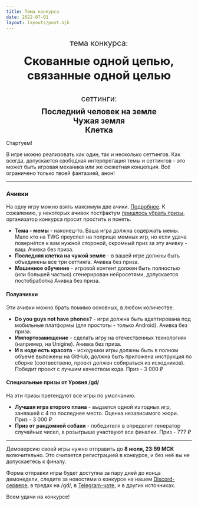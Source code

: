 ```yaml
---
title: Тема конкурса
date: 2022-07-01
layout: layouts/post.njk
---
```


<div style="text-align: center;">
  <p style="margin-bottom: 0; font-size: 1.5em;">тема конкурса:</p>

  <p style="margin-top: 0.5em; font-size: 2.25em; font-weight: bold;">Скованные одной цепью, связанные одной целью</p>
</div>

<div style="margin-top: 1em; text-align: center;">
  <p style="margin-bottom: 0; font-size: 1.5em;">сеттинги:</p>
  <p style="margin-top: 0.5em; margin-bottom: 0; font-size: 1.5em; font-weight: bold;">Последний человек на земле</p>
  <p style="margin-top: 0em; margin-bottom: 0; font-size: 1.5em; font-weight: bold;">Чужая земля</p>
  <p style="margin-top: 0em; margin-bottom: 0; font-size: 1.5em; font-weight: bold;">Клетка</p>
</div>

Стартуем!

В игре можно реализовать как один, так и несколько сеттингов. Как всегда, допускается свободная интерпретация темы и сеттингов - это может быть игровая механика или же сюжетная концепция. Всё ограничено только твоей фантазией, анон!

---

### Ачивки

На одну игру можно взять максимум две ачики. [Подробнее](/pages/rules/#achivki). К сожалению, у некоторых ачивок постфактум [пришлось убрать призы](https://2ch.hk/gd/res/816954.html#818479), организатор конкурса просит простить и понять.

- **Тема - мемы** - наконец-то. Ваша игра должна содержать мемы. Мало кто на TWG преуспел на поприще мемных игр, но если удача повернётся к вам нужной стороной, скромный приз за эту ачивку - ваш. Ачивка без приза.
- **Последняя клетка на чужой земле** - в вашей игре должны быть объединены все три сеттинга. Ачивка без приза.
- **Машинное обучение** - игровой контент должен быть полностью (или большей частью) сгенерирован нейросетями, допускается постобработка Ачивка без приза.

#### Полуачивки

Эти ачивки можно брать помимо основных, в любом количестве.

- **Do you guys not have phones?** - игра должна быть адаптирована под мобильные платформы (для простоты - только Android). Ачивка без приза.
- **Импортозамещение** - сделать игру на отечественных технологиях (например, на Unigine). Ачивка без приза.
- **И в коде есть красота** - исходники игры должны быть в полном объеме выложены на GitHub, должна быть приложена инструкция по сборке (соотвествено, проект должен собираться из исходников). Победит проект с лучшим качеством кода. Приз - 3 000 ₽

#### Специальные призы от Уровня /gd/

На эти призы претендуют все игры по умолчанию.

- **Лучшая игра второго плана** - выдается одной из годных игр, занявшей с 4 по последнее место. Оценка независимого жюри. Приз - 3 000 ₽
- **Приз от рандомной собаки** - победителя в определит генератор случайных чисел, в розыгрыше участвуют все финалки. Приз - 777 ₽

---

Демоверсию своей игры нужно отправить до **8 июля, 23:59 МСК** включительно. Это считается регистрацией в конкурсе, и без неё вы не допускаетесь к финалу.

Форма отправки игры будет доступна за пару дней до конца демонедели, следите за новостями о конкурсе на нашем [Discord-сервере](https://discord.gg/FNFnJVCZA9), в тредах на /gd/, в [Telegram-чате](https://t.me/gdchat), и в других источниках.

Всем удачи на конкурсе!
